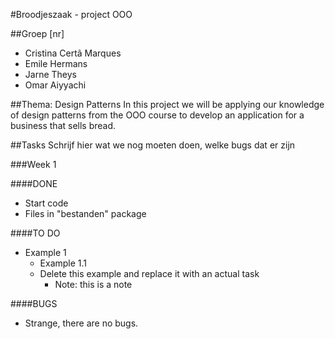 #Broodjeszaak - project OOO

##Groep [nr]
- Cristina Certã Marques
- Emile Hermans
- Jarne Theys
- Omar Aiyyachi


##Thema: Design Patterns
In this project we will be applying our knowledge of design patterns
from the OOO course to develop an application for a business that sells bread.


##Tasks
Schrijf hier wat we nog moeten doen, welke bugs dat er zijn

###Week 1

####DONE
- Start code
- Files in "bestanden" package

####TO DO
- Example 1
  - Example 1.1
  - Delete this example and replace it with an actual task
    - Note: this is a note

####BUGS
- Strange, there are no bugs.
